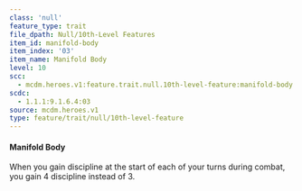 ```yaml
---
class: 'null'
feature_type: trait
file_dpath: Null/10th-Level Features
item_id: manifold-body
item_index: '03'
item_name: Manifold Body
level: 10
scc:
  - mcdm.heroes.v1:feature.trait.null.10th-level-feature:manifold-body
scdc:
  - 1.1.1:9.1.6.4:03
source: mcdm.heroes.v1
type: feature/trait/null/10th-level-feature
---
```


#### Manifold Body

When you gain discipline at the start of each of your turns during combat, you gain 4 discipline instead of 3.
